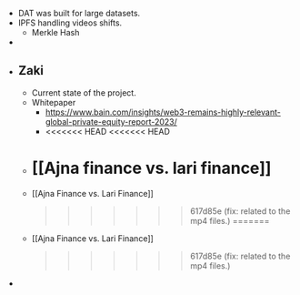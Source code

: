 - DAT was built for large datasets.
- IPFS handling videos shifts.
	- Merkle Hash
-
- ## Zaki
	- Current state of the project.
	- Whitepaper
		- https://www.bain.com/insights/web3-remains-highly-relevant-global-private-equity-report-2023/
		- <<<<<<< HEAD
		  <<<<<<< HEAD
	- [[Ajna finance vs. lari finance]]
	  =======
	- [[Ajna Finance vs. Lari Finance]]
	  >>>>>>> 617d85e (fix: related to the mp4 files.)
	  =======
	- [[Ajna Finance vs. Lari Finance]]
	  >>>>>>> 617d85e (fix: related to the mp4 files.)
-